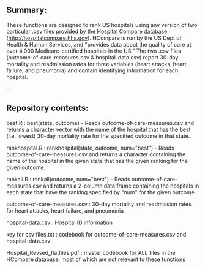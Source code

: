 ## Summary:
These functions are designed to rank US hospitals using any version of two particular .csv files provided by the Hospital Compare database (http://hospitalcompare.hhs.gov). HCompare is run by the US Dept of Health & Human Services, and "provides data about the quality of care at over 4,000 Medicare-certified hospitals in the US." The two .csv files (outcome-of-care-measures.csv & hospital-data.csv) report 30-day mortality and readmission rates for three variables (heart attacks, heart failure, and pneumonia) and contain identifying information for each hospital.

--

## Repository contents:

best.R : best(state, outcome) - Reads outcome-of-care-measures.csv and returns a character vector with the name of the hospital that has the best (i.e. lowest) 30-day mortality rate for the specified outcome in that state.

rankhospital.R : rankhospital(state, outcome, num="best") - Reads outcome-of-care-measures.csv and returns a character containing the name of the hospital in the given state that has the given ranking for the given outcome.

rankall.R : rankall(outcome, num="best") - Reads outcome-of-care-measures.csv and returns a 2-column data frame containing the hospitals in each state that have the ranking specified by "num" for the given outcome.

outcome-of-care-measures.csv : 30-day mortality and readmission rates for heart attacks, heart failure, and pneumonia

hospital-data.csv : Hospital ID information

key for csv files.txt : codebook for outcome-of-care-measures.csv and hospital-data.csv

Hospital_Revsed_flatfiles.pdf : master codebook for ALL files in the HCompare database, most of which are not relevant to these functions
